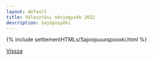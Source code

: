 ```yaml
---
layout: default
title: Választási névjegyzék 2022
description: Sajópüspöki
---
```


{% include settlementHTMLs/Sajoopuuxspooxki.html %}

[Vissza](./)